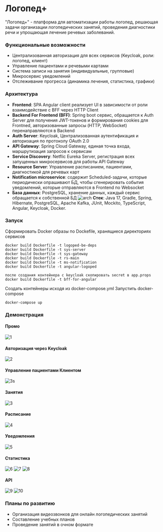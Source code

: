 # Логопед+
"Логопед+" - платформа для автоматизации работы логопед, решающая задачи организации логопедических занятий, проведения диагностики речи и упрощающая лечение речевых заболеваний.
### Функциональные возможности
- Централизованная авторизация для всех сервисов (Keycloak, роли: логопед, клиент)
- Управление пациентами и речевыми картами
- Система записи на занятия (индивидуальные, групповые)
- Микросервис уведомлений
- Отслеживание прогресса (динамика лечения, статистика, графики)
### Архитектура
- **Frontend**: SPA Angular client реализует UI в зависимости от роли взаимодействие с BFF через HTTP Client
- **Backend For Frontend (BFF)**: Spring boot сервис, обращается к Auth Server для получения JWT-токенов и формирования cookies для Frontned, авторизованные запросы (HTTP, WebSocket) перенаправляются в Backend
- **Auth Server**: Keycloak, Централизованная аутентификация и авторизация по протоколу OAuth 2.0
- **API Gateway**: Spring Cloud Gateway, единая точка входа, маршрутизация запросов к сервисам
- **Service Discovery**: Netflic Eureka Server, регистрация всех запущенных микросервисов для работы API Gateway
- **Resource Server**: Управление расписанием, пациентами, диагностикой для речевых карт
- **Notification microservice**: содержит Scheduled-задачи, которые периодически опрашивают БД, чтобы сгенерировать события уведомлений, которые отправляются в Frontend по Websocket 
- **База данных**: PostgreSQL, хранение данных, каждый сервис обращается к собственной БД
![arch](img/arch.png)
**Стек**: Java 17, Gradle, Spring, Hibernate, PostgreSQL, Apache Kafka, JUnit, Mockito, TypeScript, Angular, Keycloak, Docker.

### Запуск
Сформировать Docker образы по Dockefile, хранящиеся директориях сервисов
```
docker build Dockerfile -t logoped-be-deps
docker build Dockerfile -t sys-server
docker build Dockerfile -t sys-gateway
docker build Dockerfile -t rs-main
docker build Dockerfile -t ms-notification
docker build Dockerfile -t angular-logoped

после создания контейнера с keycloak скопировать secret в app.props
docker build Dockerfile -t bff-for-angular
```

Создать контейнеры исходя из docker-compose.yml
Запустить docker-compose
```
docker-compose up
```
### Демонстрация
#### Промо
![1](img/1.png)
#### Авторизация через Keycloak
![2](img/2.png)
#### Управление пациентами Клиентом
![3s](img/3s.png)
#### Занятия
![3](img/3.png)
#### Расписание
![4](img/4.png)
#### Уведомления
![5](img/5.png)
#### Статистика
![6](img/6.png)
![7](img/7.png)
![8](img/8.png)
#### API
![9](img/9.png)
![10](img/10.png)

### Планы по развитию
- Организация видеозвонков для онлайн логопедических занятий
- Составление учебных планов
- Проведение занятий в очном формате
